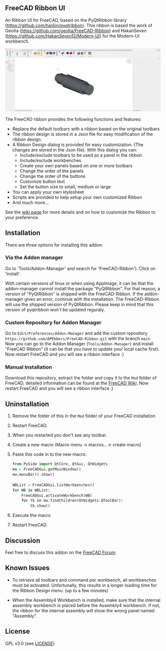 ## FreeCAD Ribbon UI

An Ribbon UI for FreeCAD, based on the PyQtRibbon library (https://github.com/haiiliin/pyqtribbon).
This ribbon is based the work of Geolta (https://github.com/geolta/FreeCAD-Ribbon) and HakanSeven (https://github.com/HakanSeven12/Modern-UI) for the Modern-UI workbench.

![](https://github.com/APEbbers/FreeCAD-Ribbon/blob/main/Resources/Images/Screenshot.png)

The FreeCAD ribbon provides the following functions and features:

* Replace the default toolbars with a ribbon based on the original toolbars
* The ribbon design is stored in a Json file for easy modification of the ribbon design.
* A Ribbon Design dialog is provided for easy customization. (The changes are stored in the Json file). With this dialog you can:
  * Include/exclude toolbars to be used as a panel in the ribbon
  * Include/exclude workbenches
  * Create your own panels based on one or more toolbars
  * Change the order of the panels
  * Change the order of the buttons
  * Customize button text
  * Set the button size to small, medium or large
* You can apply your own stylesheet
* Scripts are provided to help setup your own customized Ribbon
* And much more...

See the [wiki page](https://github.com/APEbbers/FreeCAD-Ribbon/wiki) for more details and on how to customize the Ribbon to your preference.

## Installation

There are three options for installing this addon:
### Via the Addon manager
Go to 'Tools/Addon-Manager' and search for 'FreeCAD-Ribbon'). Click on 'Install'.

With certain versions of linux or when using AppImage, it can be that the addon-manager cannot install the package "PyQtRibbon".
For that reason, a version of "PyQtRibbon" is shipped with the FreeCAD-Ribbon. If the addon-manager gives an error, continue with the installation. The FreeCAD-Ribbon will use the shipped version of PyQtRibbon. Please keep in mind that this version of pyqtribbon won't be updated reguraly.

### Custom Repository for Addon Manager

Go to `Edit/Preferences/Addon-Manager` and add the custom repository `https://github.com/APEbbers/FreeCAD-Ribbon.git` with the branch `main`. Now you can go to the Addon Manager (`Tools/Addon-Manager`) and install "FreeCAD Ribbon" (it can be that you have to update your local cache first). Now restart FreeCAD and you will see a ribbon interface :)

### Manual Installation

Download this repository, extract the folder and copy it to the `Mod` folder of FreeCAD, detailed information can be found at the [FreeCAD Wiki](https://wiki.freecad.org/Installing_more_workbenches). Now restart FreeCAD and you will see a ribbon interface :)

## Uninstallation

1. Remove the folder of this in the `Mod` folder of your FreeCAD installation
1. Restart FreeCAD.
1. When you restarted you don't see any toolbar.
1. Create a new macro (Macro menu -> macros...-> create macro)
1. Paste this code in to the new macro.

    ```python
    from PySide import QtCore, QtGui, QtWidgets
    mw = FreeCADGui.getMainWindow()
    mw.menuBar().show()

    WBList = FreeCADGui.listWorkbenches()
    for WB in WBList:
        FreeCADGui.activateWorkbench(WB)
        for tb in mw.findChildren(QtWidgets.QToolBar):
            tb.show()
    ```

1. Execute the macro
1. Restart FreeCAD.

## Discussion

Feel free to discuss this addon on the [FreeCAD Forum](https://forum.freecad.org/viewtopic.php?t=91353).

## Known Issues

- To retrieve all toolbars and command per workbench, all workbenches must be activated. Unfortunally, this results in a longer loading time for the Ribbon Design menu. (up to a few minutes)
* When the Assembly4 Workbench is installed, make sure that the internal assembly workbench is placed before the Assembly4 workbench. If not, the ribbon for the internal assembly will show the wrong panel named "Assembly".

## License

GPL v3.0 (see [LICENSE](LICENSE))
